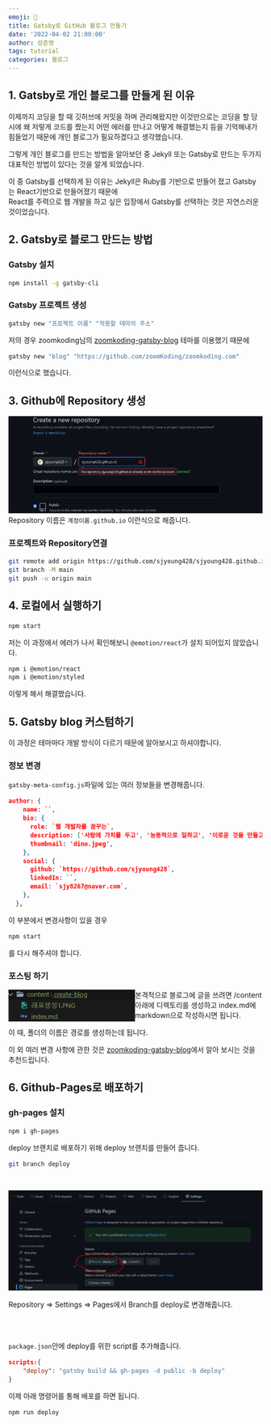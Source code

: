 ```yaml
---
emoji: 🧢
title: Gatsby로 GitHub 블로그 만들기
date: '2022-04-02 21:00:00'
author: 성준영
tags: tutorial
categories: 블로그
---
```


## 1. Gatsby로 개인 블로그를 만들게 된 이유

이제까지 코딩을 할 때 깃허브에 커밋을 하며 관리해왔지만 이것만으로는 코딩을 할 당시에 왜
저렇게 코드를 짰는지 어떤 에러를 만나고 어떻게 해결했는지 등을 기억해내가 힘들었기 때문에
개인 블로그가 필요하겠다고 생각했습니다.

그렇게 개인 블로그를 만드는 방법을 알아보던 중 Jekyll 또는 Gatsby로 만드는 두가지 대표적인 방법이 있다는
것을 알게 되었습니다.

이 중 Gatsby를 선택하게 된 이유는 Jekyll은 Ruby를 기반으로 만들어 졌고 Gatsby는 React기반으로 만들어졌기 때문에  
React를 주력으로 웹 개발을 하고 싶은 입장에서 Gatsby를 선택하는 것은 자연스러운 것이었습니다.

## 2. Gatsby로 블로그 만드는 방법

### Gatsby 설치

```bash
npm install -g gatsby-cli
```

### Gatsby 프로젝트 생성

```bash
gatsby new "프로젝트 이름" "적용할 테마의 주소"
```

저의 경우 zoomkoding님의 [zoomkoding-gatsby-blog](https://github.com/zoomKoding/zoomkoding-gatsby-blog) 테마를 이용했기 때문에

```bash
gatsby new "blog" "https://github.com/zoomKoding/zoomkoding.com"
```

이런식으로 했습니다.

## 3. Github에 Repository 생성

![Untitled](레포생성1.PNG)
Repository 이름은 `계정이름.github.io` 이런식으로 해줍니다.

### 프로젝트와 Repository연결

```bash
git remote add origin https://github.com/sjyoung428/sjyoung428.github.io
git branch -M main
git push -u origin main
```

## 4. 로컬에서 실행하기

```bash
npm start
```

저는 이 과정에서 에러가 나서 확인해보니 `@emotion/react`가 설치 되어있지 않았습니다.

```bash
npm i @emotion/react
npm i @emotion/styled
```

이렇게 해서 해결했습니다.

## 5. Gatsby blog 커스텀하기

이 과정은 테마마다 개발 방식이 다르기 때문에 알아보시고 하셔야합니다.

### 정보 변경

`gatsby-meta-config.js`파일에 있는 여러 정보들을 변경해줍니다.

```json
author: {
    name: ``,
    bio: {
      role: `웹 개발자를 꿈꾸는`,
      description: ['사람에 가치를 두고', '능동적으로 일하고', '이로운 것을 만들고'],
      thumbnail: 'dino.jpeg',
    },
    social: {
      github: `https://github.com/sjyoung428`,
      linkedIn: ``,
      email: `sjy8267@naver.com`,
    },
  },
```

이 부분에서 변경사항이 있을 경우

```bash
npm start
```

를 다시 해주셔야 합니다.

### 포스팅 하기

<img src="포스팅하기1.PNG" align="left" />

본격적으로 블로그에 글을 쓰려면 /content 아래에 디렉토리를 생성하고 index.md에 markdown으로 작성하시면 됩니다.

이 때, 폴더의 이름은 경로를 생성하는데 됩니다.

이 외 여러 변경 사항에 관한 것은 [zoomkoding-gatsby-blog](https://github.com/zoomKoding/zoomkoding-gatsby-blog)에서
알아 보시는 것을 추천드립니다.

## 6. Github-Pages로 배포하기

### gh-pages 설치

```bash
npm i gh-pages
```

deploy 브랜치로 배포하기 위해 deploy 브랜치를 만들어 줍니다.

```bash
git branch deploy
```

<br/>

![Untitled](배포1.PNG)

Repository => Settings => Pages에서 Branch를 deploy로 변경해줍니다.

<br/>
<br/>

`package.json`안에 deploy를 위한 script를 추가해줍니다.

```json
scripts:{
    "deploy": "gatsby build && gh-pages -d public -b deploy"
}
```

이제 아래 명령어를 통해 배포를 하면 됩니다.

```bash
npm run deploy
```
